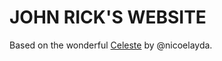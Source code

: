 # JOHN RICK'S WEBSITE

Based on the wonderful [Celeste](https://github.com/nicoelayda/celeste) by @nicoelayda.
